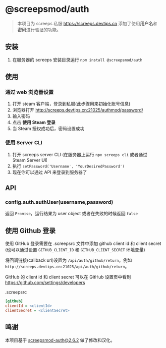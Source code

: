 # @screepsmod/auth

> 本项目为 screeps 私服 <https://screeps.devtips.cn> 添加了使用**用户名**和**密码**进行验证的功能。

## 安装 

1. 在服务器的 screeps 安装目录运行 `npm install @screepsmod/auth`

## 使用

### 通过 web 浏览器设置

1. 打开 steam 客户端，登录到私服(此步骤用来初始化账号信息)
2. 浏览器打开 <http://screeps.devtips.cn:21025/authmod/password/>
3. 输入密码
4. 点击 **使用 Steam 登录**
5. 当 Steam 授权成功后，密码设置成功

### 使用 Server CLI

1. 打开 screeps server CLI (在服务器上运行 `npx screeps cli` 或者通过 Steam Server UI)
2. 执行 `setPassword('Username', 'YourDesiredPassword')`
3. 现在你可以通过 API 来登录到服务器了

## API

### config.auth.authUser(username,password)

返回 `Promise`，运行结果为 user object 或者在失败的时候返回 `false`

## 使用 Github 登录

使用 GitHub 登录需要在 .screepsrc 文件中添加 github client id 和 client secret
(也可以通过设置 `GITHUB_CLIENT_ID` 和 `GITHUB_CLIENT_SECRET` 环境变量)

将回调链接(callback url)设置为 `/api/auth/github/return`。例如 `http://screeps.devtips.cn:21025/api/auth/github/return`。

GitHub 的 client id 和 client secret 可以在 GitHub 设置页中看到 https://github.com/settings/developers

.screepsrc
```ini
[github]
clientId = <clientId>
clientSecret = <clientSecret>
```

## 鸣谢

本项目基于 [screepsmod-auth@2.6.2](https://github.com/ScreepsMods/screepsmod-auth) 做了修改和汉化。
